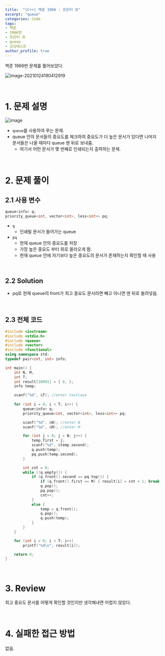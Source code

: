```yaml
---
title:  "[C++] 백준 1966 : 프린터 큐"
excerpt: "queue"
categories: Code
tags: 
- 백준
- 1966번
- 프린터 큐
- queue
- 코딩테스트
author_profile: true
---
```


백준 1966번 문제를 풀어보았다.

![image-20210124190412919](C:\Users\user\AppData\Roaming\Typora\typora-user-images\image-20210124190412919.png)

<br>

# 1. 문제 설명

![image](https://user-images.githubusercontent.com/37764581/105626953-e2411500-5e76-11eb-9326-e8496aa82f0d.png)

+ `queue`를 사용하여 푸는 문제.
+ queue 안의 문서들의 중요도를 체크하여 중요도가 더 높은 문서가 있다면 나머지 문서들은 나올 때마다 queue 맨 뒤로 보내줌.
  + 여기서 어떤 문서가 몇 번째로 인쇄되는지 출력하는 문제.

<br>

# 2. 문제 풀이

## 2.1 사용 변수

```cpp
queue<info> q;
priority_queue<int, vector<int>, less<int>> pq;
```

+ `q`
  + 인쇄될 문서가 들어가는 queue
+ `pq`
  + 현재 queue 안의 중요도를 저장
  + 가장 높은 중요도 부터 위로 올라오게 함.
  + 현재 queue 안에 자기보다 높은 중요도의 문서가 존재하는지 확인할 때 사용

<br>

## 2.2 Solution

+ pq로 현재 queue의 front가 최고 중요도 문서라면 빼고 아니면 맨 뒤로 돌려넣음.



<br>

## 2.3 전체 코드

```cpp
#include <iostream>
#include <stdio.h>
#include <queue>
#include <vector>
#include <functional>
using namespace std;
typedef pair<int, int> info;

int main() {
	int N, M;
	int T;
	int result[10001] = { 0, };
	info temp;

	scanf("%d", &T); //enter testcase
	
	for (int i = 0; i < T; i++) {
		queue<info> q;
		priority_queue<int, vector<int>, less<int>> pq;

		scanf("%d", &N); //enter N
		scanf("%d", &M); //enter M

		for (int j = 0; j < N; j++) { 
			temp.first = j; 
			scanf("%d", &temp.second); 
			q.push(temp); 
			pq.push(temp.second); 
		}

		int cnt = 0;
		while (!q.empty()) {
			if (q.front().second == pq.top()) {
				if (q.front().first == M) { result[i] = cnt + 1; break; }
				q.pop();
				pq.pop();
				cnt++;
			}
			else {
				temp = q.front();
				q.pop();
				q.push(temp);
			}
		}
	}

	for (int i = 0; i < T; i++)
		printf("%d\n", result[i]);

	return 0;
}
```
<br>

# 3. Review

최고 중요도 문서를 어떻게 확인할 것인지만 생각해내면 어렵지 않았다.

<br>

# 4. 실패한 접근 방법

없음.

